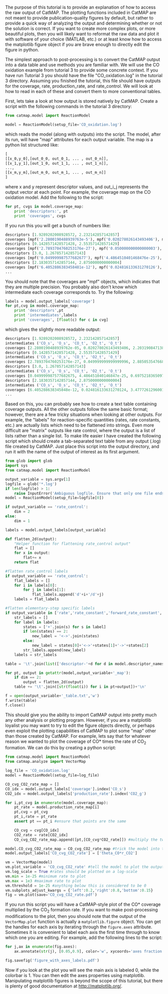 The purpose of this tutorial is to provide an explanation of how to access the raw output of CatMAP. The plotting functions included in CatMAP are not meant to provide publication-quality figures by default, but rather to provide a quick way of analyzing the output and determining whether or not the solution is correct. If you want to create more complex plots, or more beautiful plots, then you will likely want to reformat the raw data and plot it with software of your choice (MATLAB, etc.) or at least know how to access the matplotlib figure object if you are brave enough to directly edit the figure in python.

The simplest approach to post-processing is to convert the CatMAP output into a data table and use methods you are familiar with. We will use the CO oxidation example from tutorial 3 to provide some concrete context. If you have run Tutorial 3 you should have the file "CO_oxidation.log" in the tutorial 3 directory. Assuming you finished the tutorial, this file should have outputs for the coverage, rate, production_rate, and rate_control. We will look at how to read in each of these and convert them to more conventional tables.

First, lets take a look at how output is stored natively by CatMAP. Create a script with the following commands in the tutorial 3 directory:

```python
from catmap.model import ReactionModel

model = ReactionModel(setup_file='CO_oxidation.log')
```

which reads the model (along with outputs) into the script. The model, after its run, will have "map" attributes for each output variable. The map is a python list structured like:

```python
[
[[x_0,y_0],[out_0_0, out_0_1, ... , out_0_n]],
[[x_1,y_1],[out_1_0, out_1_1, ... , out_1_n]],
...,
[[x_m,y_m],[out_m_0, out_m_1, ... , out_m_n]]
]
```

where x and y represent descriptor values, and out_i_j represents the output vector at each point. For example, the coverage map on the CO oxidation model. Add the following to the script:

```python
for pt, cvgs in model.coverage_map:
    print 'descriptors:', pt
    print 'coverages', cvgs
```

If you run this you will get a bunch of numbers like:

```python
descriptors [1.9289202008928572, 2.232142857142857]
coverages [mpf('2.2800190488939763e-5'), mpf('0.020278026143493406'), mpf('2.2031908471388691e-7'), mpf('1.4713059814195941e-5'), mpf('0.18181715627634512')]
descriptors [0.1428571428571428, 2.553571428571429]
coverages [mpf('2.7893704760253176e-27'), mpf('0.050000000000000003'), mpf('2.8850535476689032e-25'), mpf('1.4466885932549904e-12'), mpf('0.94999999999855326')]
descriptors [3.0, 1.267857142857143]
coverages [mpf('0.049999987577682677'), mpf('4.4864510401468476e-25'), mpf('0.69752183650972651'), mpf('4.653706806446857e-10'), mpf('1.789519988373698e-17')]
descriptors [2.1830357142857144, 2.8750000000000004]
coverages [mpf('6.4052886383458481e-12'), mpf('0.024816133631270126'), mpf('3.4777261296001614e-13'), mpf('6.8031802914834851e-9'), mpf('0.32310023705530582')]
...
```

You should note that the coverages are "mpf" objects, which indicates that they are multiple precision. You probably also don't know which intermediate each coverage corresponds to. Try the following:

```python
labels = model.output_labels['coverage']
for pt,cvg in model.coverage_map:
    print 'descriptors',pt
    print 'intermediates',labels
    print 'coverages', [float(c) for c in cvg]
```

which gives the slightly more readable output:

```python
descriptors [1.9289202008928572, 2.232142857142857]
intermediates ('CO_s', 'O_s', 'CO_t', 'O2_t', 'O_t')
coverages [2.2800190488939762e-05, 0.020278026143493406, 2.203190847138869e-07, 1.471305981419594e-05, 0.1818171562763451]
descriptors [0.1428571428571428, 2.553571428571429]
intermediates ('CO_s', 'O_s', 'CO_t', 'O2_t', 'O_t')
coverages [2.7893704760253176e-27, 0.049999999999999996, 2.885053547668903e-25, 1.4466885932549903e-12, 0.9499999999985532]
descriptors [3.0, 1.267857142857143]
intermediates ('CO_s', 'O_s', 'CO_t', 'O2_t', 'O_t')
coverages [0.049999987577682675, 4.486451040146847e-25, 0.6975218365097264, 4.653706806446857e-10, 1.7895199883736977e-17]
descriptors [2.1830357142857144, 2.8750000000000004]
intermediates ('CO_s', 'O_s', 'CO_t', 'O2_t', 'O_t')
coverages [6.405288638345848e-12, 0.024816133631270124, 3.477726129600161e-13, 6.803180291483484e-09, 0.3231002370553058]
...
```

Based on this, you can probably see how to create a text table containing coverage outputs. All the other outputs follow the same basic format; however, there are a few tricky situations when looking at other outputs. For example, the "labels" for reaction-specific quantities (rates, rate constants, etc.) are actually lists which need to be flattened into strings. Even more difficult are "matrix" outputs like rate control, where the output is a list of lists rather than a single list. To make life easier I have created the following script which should create a tab-separated text table from any output (.log) file created by CatMAP. Just place this script into the output directory, and run it with the name of the output of interest as its first argument.

```python
from glob import glob
import sys
from catmap.model import ReactionModel

output_variable = sys.argv[1]
logfile = glob('*.log')
if len(logfile) > 1:
    raise InputError('Ambiguous logfile. Ensure that only one file ends with .log')
model = ReactionModel(setup_file=logfile[0])

if output_variable == 'rate_control':
    dim = 2
else:
    dim = 1

labels = model.output_labels[output_variable]

def flatten_2d(output):
    "Helper function for flattening rate_control output"
    flat = []
    for x in output:
        flat+= x
    return flat

#flatten rate_control labels
if output_variable == 'rate_control':
    flat_labels = []
    for i in labels[0]:
        for j in labels[1]:
            flat_labels.append('d'+i+'/d'+j)
    labels = flat_labels

#flatten elementary-step specific labels
if output_variable in ['rate','rate_constant','forward_rate_constant','reverse_rate_constant']:
    str_labels = []
    for label in labels:
        states = ['+'.join(s) for s in label]
        if len(states) == 2:
            new_label = '<->'.join(states)
        else:
            new_label = states[0]+'<->'+states[1]+'->'+states[2]
        str_labels.append(new_label)
    labels = str_labels

table = '\t'.join(list(['descriptor-'+d for d in model.descriptor_names])+list(labels))+'\n'

for pt, output in getattr(model,output_variable+'_map'):
    if dim == 2:
        output = flatten_2d(output)
    table += '\t'.join([str(float(i)) for i in pt+output])+'\n'

f = open(output_variable+'_table.txt','w')
f.write(table)
f.close()
```

This should give you the ability to import CatMAP output into pretty much any other analysis or plotting program. However, if you are a matplotlib loyalist you may want to try to edit the figure objects directly, or perhaps even exploit the plotting capabilities of CatMAP to plot some "map" other than those created by CatMAP. For example, lets say that for whatever reason we wanted to plot the coverage of CO* times the rate of CO<sub>2</sub> formation. We can do this by creating a python script:

```python
from catmap.model import ReactionModel
from catmap.analyze import VectorMap

log_file = 'CO_oxidation.log'
model = ReactionModel(setup_file=log_file)

CO_cvg_CO2_rate_map = []
CO_idx = model.output_labels['coverage'].index('CO_s')
CO2_idx = model.output_labels['production_rate'].index('CO2_g')

for i,pt_cvg in enumerate(model.coverage_map):
    pt_rate = model.production_rate_map[i]
    pt,cvg = pt_cvg
    pt_i,rate = pt_rate
    assert pt == pt_i #ensure that points are the same

    CO_cvg = cvg[CO_idx]
    CO2_rate = rate[CO2_idx]
    CO_cvg_CO2_rate_map.append([pt,[CO_cvg*CO2_rate]]) #multiply the two and store in new map

model.CO_cvg_CO2_rate_map = CO_cvg_CO2_rate_map #trick the model into thinking it has this output
model.output_labels['CO_cvg_CO2_rate'] = ['theta_CO*r_CO2']

vm = VectorMap(model)
vm.plot_variable = 'CO_cvg_CO2_rate' #tell the model to plot the output you just created
vm.log_scale = True #rates should be plotted on a log-scale
vm.min = 1e-25 #minimum rate to plot
vm.max = 1e3 #maximum rate to plot
vm.threshold = 1e-25 #anything below this is considered to be 0
vm.subplots_adjust_kwargs = {'left':0.2,'right':0.8,'bottom':0.15}
fig = vm.plot(save='CO_cvg_CO2_rate.pdf')
```
If you run this script you will have a CatMAP-style plot of the CO* coverage multiplied by the CO<sub>2</sub> formation rate. If you want to make post-processing modifications to the plot, then you should note that the output of the `VectorMap.plot` function is actually a `matplotlib.figure` object. You can get the handles for each axis by iterating through the `figure.axes` attribute. Sometimes it is convenient to label each axis the first time through to know which one you are editing. For example, add the following lines to the script:
```python
for j,ax in enumerate(fig.axes):
    ax.annotate(str(j), [0.05,0.9], color='w', xycoords='axes fraction')

fig.savefig('figure_with_axes_labels.pdf')
```
Now if you look at the plot you will see the main axis is labeled 0, while the colorbar is 1. You can then edit the axes properties using matplotlib. Manipulating matplotlib figures is beyond the scope of this tutorial, but there is plenty of good documentation at http://matplotlib.org/.